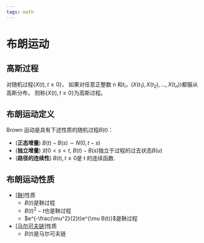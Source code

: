 ```yaml
---
tags: math
---
```


# 布朗运动

## 高斯过程

对随机过程$\{X(t),t\ge 0\}$， 如果对任意正整数 n 和$t_i$，$(X(t_1),X(t_2),…,X(t_n))$都服从高斯分布， 则称$\{X(t),t\ge 0\}$为高斯过程。

## 布朗运动定义

Brown 运动是具有下述性质的随机过程$B(t)$：

- (**正态增量**) $B(t)−B(s)\sim N(0,t−s)$
- (**独立增量**) 对$0<s<t$, $B(t)−B(s)$独立于过程的过去状态$B(u)$
- (**路径的连续性**) $B(t),t\ge 0$是 t 的连续函数.

## 布朗运动性质

- [[鞅]]性质
  - $B(t)$是鞅过程
  - $B(t)^2-t$也是鞅过程
  - $e^{-\frac{\mu^2}{2}t}e^{\mu B(t)}$是鞅过程
- [[马尔可夫链]]性质
  - $B(t)$是马尔可夫链

[//begin]: # "Autogenerated link references for markdown compatibility"
[鞅]: 鞅.md "鞅"
[马尔可夫链]: 马尔可夫链.md "马尔可夫链"
[//end]: # "Autogenerated link references"
